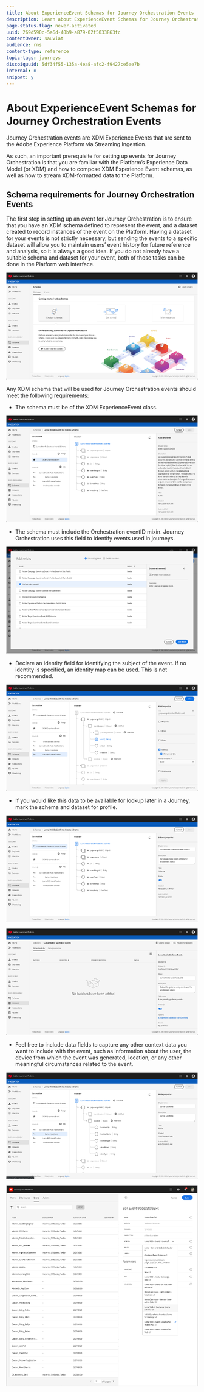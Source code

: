 ```yaml
---
title: About ExperienceEvent Schemas for Journey Orchestration Events 
description: Learn about ExperienceEvent Schemas for Journey Orchestration Events 
page-status-flag: never-activated
uuid: 269d590c-5a6d-40b9-a879-02f5033863fc
contentOwner: sauviat
audience: rns
content-type: reference
topic-tags: journeys
discoiquuid: 5df34f55-135a-4ea8-afc2-f9427ce5ae7b
internal: n
snippet: y
---
```



# About ExperienceEvent Schemas for Journey Orchestration Events 

Journey Orchestration events are XDM Experience Events that are sent to the Adobe Experience Platform via Streaming Ingestion.

As such, an important prerequisite for setting up events for Journey Orchestration is that you are familiar with the Platform’s Experience Data Model (or XDM) and how to compose XDM Experience Event schemas, as well as how to stream XDM-formatted data to the Platform.

## Schema requirements for Journey Orchestration Events 

The first step in setting up an event for Journey Orchestration is to ensure that you have an XDM schema defined to represent the event, and a dataset created to record instances of the event on the Platform. Having a dataset for your events is not strictly necessary, but sending the events to a specific dataset will allow you to maintain users’ event history for future reference and analysis, so it is always a good idea. If you do not already have a suitable schema and dataset for your event, both of those tasks can be done in the Platform web interface. 

![](../assets/schema1.png)

Any XDM schema that will be used for Journey Orchestration events should meet the following requirements:  

* The schema must be of the XDM ExperienceEvent class. 

![](../assets/schema2.png)

* The schema must include the Orchestration eventID mixin. Journey Orchestration uses this field to identify events used in journeys.

![](../assets/schema3.png)

* Declare an identity field for identifying the subject of the event. If no identity is specified, an identity map can be used. This is not recommended.

![](../assets/schema4.png)

* If you would like this data to be available for lookup later in a Journey, mark the schema and dataset for profile. 

![](../assets/schema5.png)

![](../assets/schema6.png)

* Feel free to include data fields to capture any other context data you want to include with the event, such as information about the user, the device from which the event was generated, location, or any other meaningful circumstances related to the event. 

![](../assets/schema7.png)

![](../assets/schema8.png)